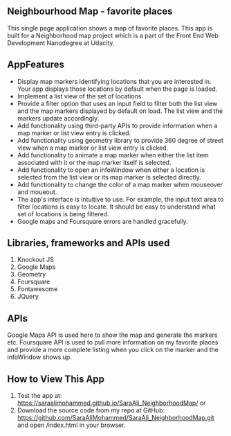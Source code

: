 ## Neighbourhood Map - favorite places
This single page application shows a map of favorite places. This app is built for a Neighborhood map project which is a part of the Front End Web Development Nanodegree at Udacity.

## AppFeatures

* Display map markers identifying locations that you are interested in. Your app displays those locations by default when the page is loaded.
* Implement a list view of the set of locations.
* Provide a filter option that uses an input field to filter both the list view and the map markers displayed by default on load. The list view and the markers update accordingly.
* Add functionality using third-party APIs to provide information when a map marker or list view entry is clicked.
* Add functionality using geometry library to provide 360 degree of street view when a map marker or list view entry is clicked.
* Add functionality to animate a map marker when either the list item associated with it or the map marker itself is selected.
* Add functionality to open an infoWindow when either a location is selected from the list view or its map marker is selected directly.
* Add functionality to change the color of a map marker when mouseover and moueout.
* The app's interface is intuitive to use. For example, the input text area to filter locations is easy to locate. It should be easy to understand what set of locations is being filtered.
* Google maps and Foursquare errors are handled gracefully.

## Libraries, frameworks and APIs used
1. Knockout JS
2. Google Maps
3. Geometry
4. Foursquare
5. Fontawesome
6. JQuery

## APIs
Google Maps API is used here to show the map and generate the markers etc.
Foursquare API is used to pull more information on my favorite places and provide a more complete listing when you click on the marker and the infoWindow shows up.

## How to View This App
1. Test the app at:  https://saraalimohammed.github.io/SaraAli_NeighborhoodMap/ or
2. Download the source code from my repo at GitHub: https://github.com/SaraAliMohammed/SaraAli_NeighborhoodMap.git and open /index.html in your browser.